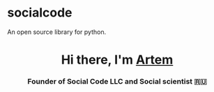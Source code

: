 # socialcode
An open source library for python.

<h1 align="center">Hi there, I'm <a href="https://amentes.ru/" target="_blank">Artem</a> </h1>
<h3 align="center">Founder of Social Code LLC and Social scientist 🇷🇺</h3>
